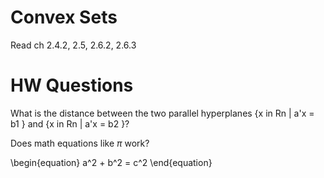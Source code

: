 Convex Sets
===========

Read ch 2.4.2, 2.5, 2.6.2, 2.6.3

HW Questions
============

What is the distance between the two parallel hyperplanes
{x in Rn | a'x = b1 } and {x in Rn | a'x = b2 }?

Does math equations like $\pi$ work?

\begin{equation}
a^2 + b^2 = c^2
\end{equation}
